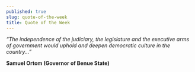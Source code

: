 ```yaml
---
published: true
slug: quote-of-the-week
title: Quote of the Week
---
```

_“The independence of the judiciary, the legislature and the executive arms of government would uphold and deepen democratic culture in the country…”_

   **Samuel Ortom (Governor of Benue State)**
